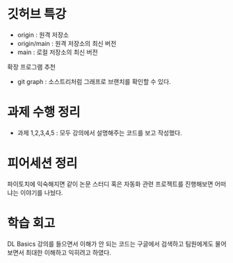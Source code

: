 # 깃허브 특강

- origin : 원격 저장소
- origin/main : 원격 저장소의 최신 버전
- main : 로컬 저장소의 최신 버전

확장 프로그램 추천
- git graph : 소스트리처럼 그래프로 브랜치를 확인할 수 있다.


# 과제 수행 정리
- 과제 1,2,3,4,5 : 모두 강의에서 설명해주는 코드를 보고 작성했다. 


# 피어세션 정리

파이토치에 익숙해지면 같이 논문 스터디 혹은 자동화 관련 프로젝트를 진행해보면 어떠냐는 이야기를 나눴다.


# 학습 회고

DL Basics 강의를 들으면서 이해가 안 되는 코드는 구글에서 검색하고 팀원에게도 물어보면서 최대한 이해하고 익히려고 하였다.
